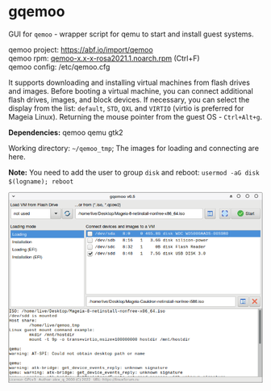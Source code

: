 # gqemoo
GUI for `qemoo` - wrapper script for qemu to start and install guest systems.  
  
qemoo project: https://abf.io/import/qemoo  
qemoo rpm: [qemoo-x.x-x-rosa2021.1.noarch.rpm](https://mirror.yandex.ru/rosa/rosa2021.1/repository/x86_64/contrib/release) (Ctrl+F)  
qemoo config: /etc/qemoo.cfg  
  
It supports downloading and installing virtual machines from flash drives and images. Before booting a virtual machine, you can connect additional flash drives, images, and block devices. If necessary, you can select the display from the list: `default`, `STD`, `QXL` and `VIRTIO` (virtio is preferred for Mageia Linux). Returning the mouse pointer from the guest OS - `Ctrl+Alt+g`.
  
**Dependencies:** qemoo qemu gtk2  
  
Working directory: `~/qemoo_tmp`; The images for loading and connecting are here.  
  
**Note:** You need to add the user to group `disk` and reboot: `usermod -aG disk $(logname); reboot`
  
![](https://github.com/AKotov-dev/gqemoo/blob/main/ScreenShot3.png)
